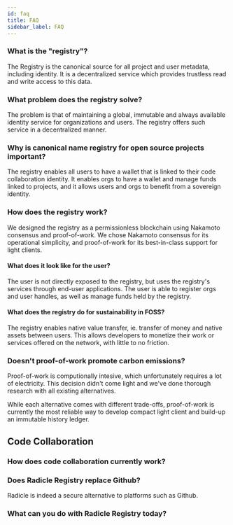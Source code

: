 ```yaml
---
id: faq
title: FAQ
sidebar_label: FAQ
---
```


### What is the "registry"?

The Registry is the canonical source for all project and user metadata, including identity. It is a decentralized service which provides trustless read and write access to this data.

### What problem does the registry solve?

The problem is that of maintaining a global, immutable and always available identity service for organizations and users. The registry offers such service in a decentralized manner.

### Why is canonical name registry for open source projects important?

The registry enables all users to have a wallet that is linked to their code collaboration identity. It enables orgs to have a wallet and manage funds linked to projects, and it allows users and orgs to benefit from a sovereign identity.

### How does the registry work?

We designed the registry as a permissionless blockchain using Nakamoto consensus and proof-of-work. We chose Nakamoto consensus for its operational simplicity, and proof-of-work for its best-in-class support for light clients.

#### What does it look like for the user?

The user is not directly exposed to the registry, but uses the registry's services through end-user applications. The user is able to register orgs and user handles, as well as manage funds held by the registry.

#### What does the registry do for sustainability in FOSS?

The registry enables native value transfer, ie. transfer of money and native assets between users. This allows developers to monetize their work or services offered on the network, with little to no friction.

### Doesn't proof-of-work promote carbon emissions?

Proof-of-work is computionally intesive, which unfortunately requires a lot of electricity. This decision didn't come light and we've done thorough research with all existing alternatives.

While each alternative comes with different trade-offs, proof-of-work is currently the most reliable way to develop compact light client and build-up an immutable history ledger.

## Code Collaboration

### How does code collaboration currently work?

### Does Radicle Registry replace Github?

Radicle is indeed a secure alternative to platforms such as Github.

### What can you do with Radicle Registry today?